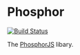 Phosphor
========

[![Build Status](https://travis-ci.org/phosphorjs/phosphor.svg?branch=master)](https://travis-ci.org/phosphorjs/phosphor)

The [PhosphorJS](http://phosphorjs.github.io/) libary.
